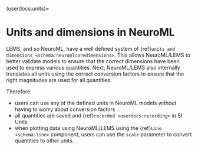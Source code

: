 (userdocs:units)=
# Units and dimensions in NeuroML

LEMS, and so NeuroML, have a well defined system of {ref}`units and dimensions <schema:neuromlcoredimensions>`.
This allows NeuroML/LEMS to better validate models to ensure that the correct dimensions have been used to express various quantities.
Next, NeuroML/LEMS also internally translates all units using the correct conversion factors to ensure that the right magnitudes are used for all quantities.

Therefore:
- users can use any of the defined units in NeuroML models without having to worry about conversion factors
- all quantities are saved and {ref}`recorded <userdocs:recording>` in SI Units
- when plotting data using NeuroML/LEMS using the {ref}`Line <schema:line>` component, users can use the `scale` parameter to convert quantities to other units.

